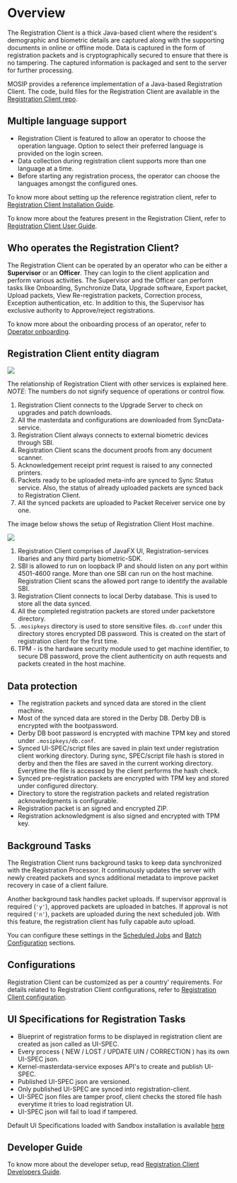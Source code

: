 # Overview

The Registration Client is a thick Java-based client where the resident's demographic and biometric details are captured along with the supporting documents in online or offline mode. Data is captured in the form of registration packets and is cryptographically secured to ensure that there is no tampering. The captured information is packaged and sent to the server for further processing.

MOSIP provides a reference implementation of a Java-based Registration Client. The code, build files for the Registration Client are available in the [Registration Client repo](https://github.com/mosip/registration-client).

## Multiple language support

* Registration Client is featured to allow an operator to choose the operation language. Option to select their preferred language is provided on the login screen.
* Data collection during registration client supports more than one language at a time.
* Before starting any registration process, the operator can choose the languages amongst the configured ones.

To know more about setting up the reference registration client, refer to [Registration Client Installation Guide](https://docs.mosip.io/1.2.0/modules/registration-client/registration-client-installation-guide).

To know more about the features present in the Registration Client, refer to [Registration Client User Guide](https://docs.mosip.io/1.2.0/modules/registration-client/registration-client-user-guide).

## Who operates the Registration Client?

The Registration Client can be operated by an operator who can be either a **Supervisor** or an **Officer**. They can login to the client application and perform various activities. The Supervisor and the Officer can perform tasks like Onboarding, Synchronize Data, Upgrade software, Export packet, Upload packets, View Re-registration packets, Correction process, Exception authentication, etc. In addition to this, the Supervisor has exclusive authority to Approve/reject registrations.

To know more about the onboarding process of an operator, refer to [Operator onboarding](deploy/operator-onboarding.md).

## Registration Client entity diagram

![](../../../.gitbook/assets/reg-client.drawio.png)

The relationship of Registration Client with other services is explained here. _NOTE_: The numbers do not signify sequence of operations or control flow.

1. Registration Client connects to the Upgrade Server to check on upgrades and patch downloads.
2. All the masterdata and configurations are downloaded from SyncData-service.
3. Registration Client always connects to external biometric devices through SBI.
4. Registration Client scans the document proofs from any document scanner.
5. Acknowledgement receipt print request is raised to any connected printers.
6. Packets ready to be uploaded meta-info are synced to Sync Status service. Also, the status of already uploaded packets are synced back to Registration Client.
7. All the synced packets are uploaded to Packet Receiver service one by one.

The image below shows the setup of Registration Client Host machine.

![](../../../.gitbook/assets/reg-client-host-machine.png)

1. Registration Client comprises of JavaFX UI, Registration-services libaries and any third party biometric-SDK.
2. SBI is allowed to run on loopback IP and should listen on any port within 4501-4600 range. More than one SBI can run on the host machine. Registration Client scans the allowed port range to identify the available SBI.
3. Registration Client connects to local Derby database. This is used to store all the data synced.
4. All the completed registration packets are stored under packetstore directory.
5. `.mosipkeys` directory is used to store sensitive files. `db.conf` under this directory stores encrypted DB password. This is created on the start of registration client for the first time.
6. TPM - is the hardware security module used to get machine identifier, to secure DB password, prove the client authenticity on auth requests and packets created in the host machine.

## Data protection

* The registration packets and synced data are stored in the client machine.
* Most of the synced data are stored in the Derby DB. Derby DB is encrypted with the bootpassword.
* Derby DB boot password is encrypted with machine TPM key and stored under `.mosipkeys/db.conf`.
* Synced UI-SPEC/script files are saved in plain text under registration client working directory. During sync, SPEC/script file hash is stored in derby and then the files are saved in the current working directory. Everytime the file is accessed by the client performs the hash check.
* Synced pre-registration packets are encrypted with TPM key and stored under configured directory.
* Directory to store the registration packets and related registration acknowledgments is configurable.
* Registration packet is an signed and encrypted ZIP.
* Registration acknowledgment is also signed and encrypted with TPM key.

## Background Tasks

The Registration Client runs background tasks to keep data synchronized with the Registration Processor. It continuously updates the server with newly created packets and syncs additional metadata to improve packet recovery in case of a client failure.

Another background task handles packet uploads. If supervisor approval is required (`'y'`), approved packets are uploaded in batches. If approval is not required (`'n'`), packets are uploaded during the next scheduled job. With this feature, the registration client has fully capable auto upload.

You can configure these settings in the [Scheduled Jobs](deploy/registration-client-configuration.md#scheduled-jobs) and [Batch Configuration](deploy/registration-client-configuration.md#batch-size) sections.

## Configurations

Registration Client can be customized as per a country' requirements. For details related to Registration Client configurations, refer to [Registration Client configuration](https://docs.mosip.io/1.2.0/modules/registration-client/registration-client-configuration).

## UI Specifications for Registration Tasks

* Blueprint of registration forms to be displayed in registration client are created as json called as UI-SPEC.
* Every process ( NEW / LOST / UPDATE UIN / CORRECTION ) has its own UI-SPEC json.
* Kernel-masterdata-service exposes API's to create and publish UI-SPEC.
* Published UI-SPEC json are versioned.
* Only published UI-SPEC are synced into registration-client.
* UI-SPEC json files are tamper proof, client checks the stored file hash everytime it tries to load registration UI.
* UI-SPEC json will fail to load if tampered.

Default UI Specifications loaded with Sandbox installation is available [here](https://github.com/mosip/mosip-infra/blob/1.2.0-rc2/deployment/v3/mosip/kernel/masterdata/xlsx/ui_spec.xlsx)

## Developer Guide

To know more about the developer setup, read [Registration Client Developers Guide](https://docs.mosip.io/1.2.0/modules/registration-client/registration-client-developers-guide).

